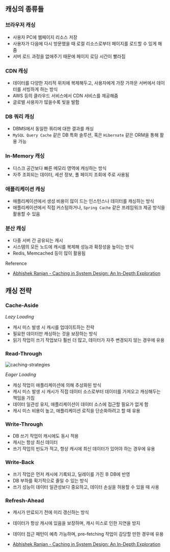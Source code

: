 ## 캐싱의 종류들

### 브라우저 캐싱

- 사용자 PC에 웹페이지 리소스 저장
- 사용자가 다음에 다시 방문했을 때 로컬 리소스로부터 페이지를 로드할 수 있게 해줌
- 서버 로드 과정을 없애주기 때문에 페이지 로딩 시간이 빨라짐

### CDN 캐싱

- 데이터를 다양한 지리적 위치에 복제해두고, 사용자에게 가장 가까운 서버에서 데이터를 서빙하게 하는 방식
- AWS 등의 클라우드 서비스에서 CDN 서비스를 제공해줌
- 글로벌 사용자가 많을수록 빛을 발함

### DB 쿼리 캐싱

- DBMS에서 동일한 쿼리에 대한 결과를 캐싱
- `MySQL Query Cache` 같은 DB 특화 솔루션, 혹은 `Hibernate` 같은 ORM을 통해 활용 가능

### In-Memory 캐싱

- 디스크 공간보다 빠른 메모리 영역에 캐싱하는 방식
- 자주 조회되는 데이터, 세션 정보, 풀 페이지 조회에 주로 사용됨

### 애플리케이션 캐싱

- 애플리케이션에서 생성 비용이 많이 드는 인스턴스나 데이터를 캐싱하는 방식
- 애플리케이션에서 직접 커스텀하거나, `Spring Cache` 같은 프레임워크 제공 방식을 활용할 수 있음

### 분산 캐싱

- 다중 서버 간 공유되는 캐시
- 시스템의 모든 노드에 캐시를 복제해 성능과 확장성을 높이는 방식
- Redis, Memcached 등이 많이 활용됨

Reference

- [Abhishek Ranjan - Caching in System Design: An In-Depth Exploration](https://medium.com/%40abhishekranjandev/caching-in-system-design-an-in-depth-exploration-b51e2c2e4dbd)

## 캐싱 전략

### Cache-Aside

*Lazy Loading*

- 캐시 미스 발생 시 캐시를 업데이트하는 전략
- 필요한 데이터만 캐싱하는 것을 보장하는 방식
- 읽기 작업이 쓰기 작업보다 훨씬 더 많고, 데이터가 자주 변경되지 않는 경우에 유용

### Read-Through

![caching-strategies](https://github.com/user-attachments/assets/b8162a37-7c9b-474b-9916-ad5d001370b0)

*Eager Loading*

- 캐싱 작업이 애플리케이션에 의해 추상화된 방식
- 캐시 미스 발생 시 캐시가 직접 데이터 소스로부터 데이터를 가져오고 캐싱해두는 책임을 가짐
- 데이터 일관성 유지, 애플리케이션이 데이터 소스에 접근할 필요가 없게 함
- 캐시 미스 비용이 높고, 애플리케이션 로직을 단순화하려고 할 때 유용

### Write-Through

- DB 쓰기 작업이 캐시에도 동시 적용
- 캐시는 항상 최신 데이터
- 쓰기 작업의 빈도가 적고, 항상 캐시에 최신 데이터가 있어야 하는 경우에 유용

### Write-Back

- 쓰기 작업은 먼저 캐시에 기록되고, 딜레이를 가진 후 DB에 반영
- DB 부하를 획기적으로 줄일 수 있는 방식
- 쓰기 성능이 데이터 일관성보다 중요하고, 데이터 손실을 허용할 수 있을 때 사용

### Refresh-Ahead

- 캐시가 만료되기 전에 미리 갱신하는 방식
- 데이터가 항상 캐시에 있음을 보장하며, 캐시 미스로 인한 지연을 방지
- 데이터 접근 패턴이 예측 가능하며, pre-fetching 작업이 감당할 만한 경우에 유용

- [Abhishek Ranjan - Caching in System Design: An In-Depth Exploration](https://medium.com/%40abhishekranjandev/caching-in-system-design-an-in-depth-exploration-b51e2c2e4dbd)
